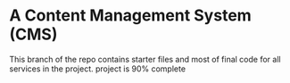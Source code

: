 # A Content Management System (CMS)
This branch of the repo contains starter files and most of final code for all services in the project.
project is 90% complete
